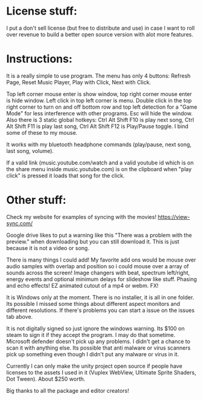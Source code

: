 # License stuff:

I put a don't sell license (but free to distribute and use) in case I want to roll over revenue to build a better open source version with alot more features.

# Instructions:

It is a really simple to use program. The menu has only 4 buttons: Refresh Page, Reset Music Player, Play with Click, Next with Click.

Top left corner mouse enter is show window, top right corner mouse enter is hide window. Left click in top left corner is menu. Double click in the top right corner to turn on and off bottom row and top left detection for a "Game Mode" for less interference with other programs. Esc will hide the window. Also there is 3 static global hotkeys: Ctrl Alt Shift F10 is play next song, Ctrl Alt Shift F11 is play last song, Ctrl Alt Shift F12 is Play/Pause toggle. I bind some of these to my mouse.

It works with my bluetooth headphone commands (play/pause, next song, last song, volume).

If a valid link (music.youtube.com/watch and a valid youtube id which is on the share menu inside music.youtube.com) is on the clipboard when "play click" is pressed it loads that song for the click.

# Other stuff:

Check my website for examples of syncing with the movies! https://view-sync.com/

Google drive likes to put a warning like this "There was a problem with the preview." when downloading but you can still download it. This is just because it is not a video or song.

There is many things I could add! My favorite add ons would be mouse over audio samples with overlap and position so i could mouse over a array of sounds across the screen!
Image changers with beat, spectrum left/right, energy events and optional minimum delays for slideshow like stuff. Phasing and echo effects! EZ animated cutout of a mp4 or webm. FX!

It is Windows only at the moment. There is no installer, it is all in one folder. Its possible I missed some things about different aspect monitors and different resolutions. If there's problems you can start a issue on the issues tab above.

It is not digitally signed so just ignore the windows warning. Its $100 on steam to sign it if they accept the program. I may do that sometime. Microsoft defender doesn't pick up any problems. I didn't get a chance to scan it with anything else. Its possible that anti malware or virus scanners pick up something even though I didn't put any malware or virus in it.

Currently I can only make the unity project open source if people have licenses to the assets I used in it (Vuplex WebView, Ultimate Sprite Shaders, Dot Tween). About $250 worth.

Big thanks to all the package and editor creators!
